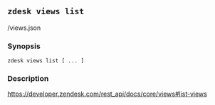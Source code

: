 ## `zdesk views list`

/views.json

### Synopsis

    zdesk views list [ ... ]

### Description

https://developer.zendesk.com/rest_api/docs/core/views#list-views

